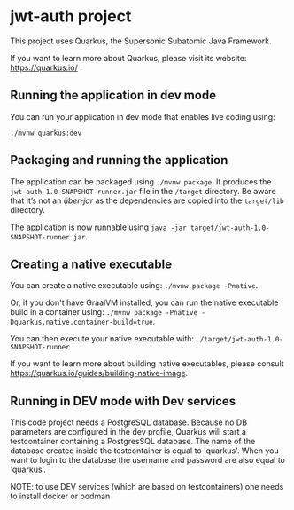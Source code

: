 # jwt-auth project

This project uses Quarkus, the Supersonic Subatomic Java Framework.

If you want to learn more about Quarkus, please visit its website: https://quarkus.io/ .

## Running the application in dev mode

You can run your application in dev mode that enables live coding using:
```
./mvnw quarkus:dev
```

## Packaging and running the application

The application can be packaged using `./mvnw package`.
It produces the `jwt-auth-1.0-SNAPSHOT-runner.jar` file in the `/target` directory.
Be aware that it’s not an _über-jar_ as the dependencies are copied into the `target/lib` directory.

The application is now runnable using `java -jar target/jwt-auth-1.0-SNAPSHOT-runner.jar`.

## Creating a native executable

You can create a native executable using: `./mvnw package -Pnative`.

Or, if you don't have GraalVM installed, you can run the native executable build in a container using: `./mvnw package -Pnative -Dquarkus.native.container-build=true`.

You can then execute your native executable with: `./target/jwt-auth-1.0-SNAPSHOT-runner`

If you want to learn more about building native executables, please consult https://quarkus.io/guides/building-native-image.

## Running in DEV mode with Dev services

This code project needs a PostgreSQL database. Because no DB parameters are configured in the dev profile, Quarkus will start a testcontainer containing a PostgresSQL database. The name of the database created inside the testcontainer is equal to 'quarkus'. When you want to login to the database the username and password are also equal to 'quarkus'.

NOTE: to use DEV services (which are based on testcontainers) one needs to install docker or podman